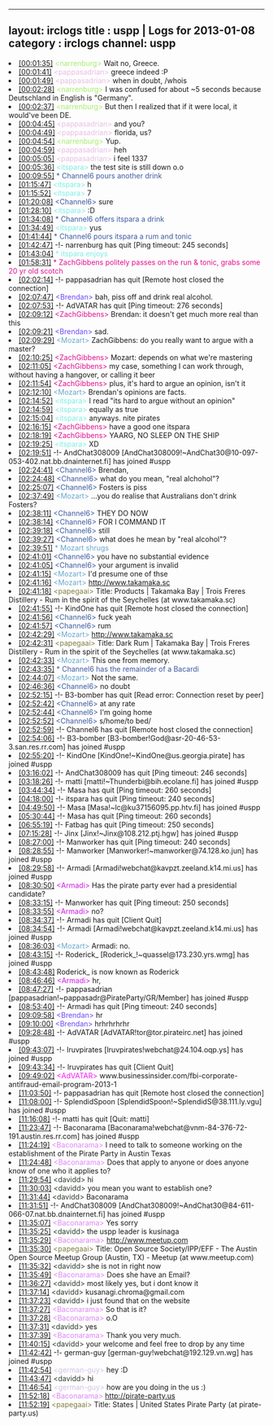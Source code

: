 
---
layout: irclogs
title : uspp | Logs for 2013-01-08
category : irclogs
channel: uspp
---
<li class="logitem"><a href="#00:01:35" name="00:01:35" class="time">[00:01:35]</a> <span class="person" style="color:#a8ec6e">&lt;narrenburg&gt;</span> Wait no, Greece. </li>
<li class="logitem"><a href="#00:01:41" name="00:01:41" class="time">[00:01:41]</a> <span class="person" style="color:#e9bee5">&lt;pappasadrian&gt;</span> greece indeed :P </li>
<li class="logitem"><a href="#00:01:49" name="00:01:49" class="time">[00:01:49]</a> <span class="person" style="color:#e9bee5">&lt;pappasadrian&gt;</span> when in doubt, /whois </li>
<li class="logitem"><a href="#00:02:28" name="00:02:28" class="time">[00:02:28]</a> <span class="person" style="color:#a8ec6e">&lt;narrenburg&gt;</span> I was confused for about ~5 seconds because Deutschland in English is "Germany". </li>
<li class="logitem"><a href="#00:02:37" name="00:02:37" class="time">[00:02:37]</a> <span class="person" style="color:#a8ec6e">&lt;narrenburg&gt;</span> But then I realized that if it were local, it would've been DE. </li>
<li class="logitem"><a href="#00:04:45" name="00:04:45" class="time">[00:04:45]</a> <span class="person" style="color:#e9bee5">&lt;pappasadrian&gt;</span> and you? </li>
<li class="logitem"><a href="#00:04:49" name="00:04:49" class="time">[00:04:49]</a> <span class="person" style="color:#e9bee5">&lt;pappasadrian&gt;</span> florida, us? </li>
<li class="logitem"><a href="#00:04:54" name="00:04:54" class="time">[00:04:54]</a> <span class="person" style="color:#a8ec6e">&lt;narrenburg&gt;</span> Yup. </li>
<li class="logitem"><a href="#00:04:59" name="00:04:59" class="time">[00:04:59]</a> <span class="person" style="color:#e9bee5">&lt;pappasadrian&gt;</span> heh </li>
<li class="logitem"><a href="#00:05:05" name="00:05:05" class="time">[00:05:05]</a> <span class="person" style="color:#e9bee5">&lt;pappasadrian&gt;</span> i feel 1337 </li>
<li class="logitem"><a href="#00:05:36" name="00:05:36" class="time">[00:05:36]</a> <span class="person" style="color:#7deee6">&lt;itspara&gt;</span> the test site is still down o.o </li>
<li class="logitem"><a href="#00:09:55" name="00:09:55" class="time">[00:09:55]</a> <span class="person" style="color:#3d5ba0">* Channel6 pours another drink</span> </li>
<li class="logitem"><a href="#01:15:47" name="01:15:47" class="time">[01:15:47]</a> <span class="person" style="color:#7deee6">&lt;itspara&gt;</span> h </li>
<li class="logitem"><a href="#01:15:52" name="01:15:52" class="time">[01:15:52]</a> <span class="person" style="color:#7deee6">&lt;itspara&gt;</span> 7 </li>
<li class="logitem"><a href="#01:20:08" name="01:20:08" class="time">[01:20:08]</a> <span class="person" style="color:#3d5ba0">&lt;Channel6&gt;</span> sure </li>
<li class="logitem"><a href="#01:28:10" name="01:28:10" class="time">[01:28:10]</a> <span class="person" style="color:#7deee6">&lt;itspara&gt;</span> :D </li>
<li class="logitem"><a href="#01:34:08" name="01:34:08" class="time">[01:34:08]</a> <span class="person" style="color:#3d5ba0">* Channel6 offers itspara a drink</span> </li>
<li class="logitem"><a href="#01:34:49" name="01:34:49" class="time">[01:34:49]</a> <span class="person" style="color:#7deee6">&lt;itspara&gt;</span> yus </li>
<li class="logitem"><a href="#01:41:44" name="01:41:44" class="time">[01:41:44]</a> <span class="person" style="color:#3d5ba0">* Channel6 pours itspara a rum and tonic</span> </li>
<li class="logitem"><a href="#01:42:47" name="01:42:47" class="time">[01:42:47]</a> -!- <span class="quit">narrenburg</span> has quit [Ping timeout: 245 seconds] </li>
<li class="logitem"><a href="#01:43:04" name="01:43:04" class="time">[01:43:04]</a> <span class="person" style="color:#7deee6">* itspara enjoys</span> </li>
<li class="logitem"><a href="#01:58:31" name="01:58:31" class="time">[01:58:31]</a> <span class="person" style="color:#e1108f">* ZachGibbens politely passes on the run &amp; tonic, grabs some 20 yr old scotch</span> </li>
<li class="logitem"><a href="#02:02:14" name="02:02:14" class="time">[02:02:14]</a> -!- <span class="quit">pappasadrian</span> has quit [Remote host closed the connection] </li>
<li class="logitem"><a href="#02:07:47" name="02:07:47" class="time">[02:07:47]</a> <span class="person" style="color:#6e49f3">&lt;Brendan&gt;</span> bah, piss off and drink real alcohol. </li>
<li class="logitem"><a href="#02:07:53" name="02:07:53" class="time">[02:07:53]</a> -!- <span class="quit">AdVATAR</span> has quit [Ping timeout: 276 seconds] </li>
<li class="logitem"><a href="#02:09:12" name="02:09:12" class="time">[02:09:12]</a> <span class="person" style="color:#e1108f">&lt;ZachGibbens&gt;</span> Brendan: it doesn't get much more real than this </li>
<li class="logitem"><a href="#02:09:21" name="02:09:21" class="time">[02:09:21]</a> <span class="person" style="color:#6e49f3">&lt;Brendan&gt;</span> sad. </li>
<li class="logitem"><a href="#02:09:29" name="02:09:29" class="time">[02:09:29]</a> <span class="person" style="color:#67a9cd">&lt;Mozart&gt;</span> ZachGibbens: do you really want to argue with a master? </li>
<li class="logitem"><a href="#02:10:25" name="02:10:25" class="time">[02:10:25]</a> <span class="person" style="color:#e1108f">&lt;ZachGibbens&gt;</span> Mozart: depends on what we're mastering </li>
<li class="logitem"><a href="#02:11:05" name="02:11:05" class="time">[02:11:05]</a> <span class="person" style="color:#e1108f">&lt;ZachGibbens&gt;</span> my case, something I can work through, without having a hangover, or calling it beer </li>
<li class="logitem"><a href="#02:11:54" name="02:11:54" class="time">[02:11:54]</a> <span class="person" style="color:#e1108f">&lt;ZachGibbens&gt;</span> plus, it's hard to argue an opinion, isn't it </li>
<li class="logitem"><a href="#02:12:10" name="02:12:10" class="time">[02:12:10]</a> <span class="person" style="color:#67a9cd">&lt;Mozart&gt;</span> Brendan's opinions are facts. </li>
<li class="logitem"><a href="#02:14:52" name="02:14:52" class="time">[02:14:52]</a> <span class="person" style="color:#7deee6">&lt;itspara&gt;</span> I read "its hard to argue without an opinion" </li>
<li class="logitem"><a href="#02:14:59" name="02:14:59" class="time">[02:14:59]</a> <span class="person" style="color:#7deee6">&lt;itspara&gt;</span> equally as true </li>
<li class="logitem"><a href="#02:15:04" name="02:15:04" class="time">[02:15:04]</a> <span class="person" style="color:#7deee6">&lt;itspara&gt;</span> anyways. nite pirates </li>
<li class="logitem"><a href="#02:16:15" name="02:16:15" class="time">[02:16:15]</a> <span class="person" style="color:#e1108f">&lt;ZachGibbens&gt;</span> have a good one itspara  </li>
<li class="logitem"><a href="#02:18:19" name="02:18:19" class="time">[02:18:19]</a> <span class="person" style="color:#e1108f">&lt;ZachGibbens&gt;</span> YAARG, NO SLEEP ON THE SHIP </li>
<li class="logitem"><a href="#02:19:25" name="02:19:25" class="time">[02:19:25]</a> <span class="person" style="color:#7deee6">&lt;itspara&gt;</span> XD </li>
<li class="logitem"><a href="#02:19:51" name="02:19:51" class="time">[02:19:51]</a> -!- <span class="join">AndChat308009</span> [AndChat308009!~AndChat30@10-097-053-402.nat.bb.dnainternet.fi] has joined #uspp </li>
<li class="logitem"><a href="#02:24:41" name="02:24:41" class="time">[02:24:41]</a> <span class="person" style="color:#3d5ba0">&lt;Channel6&gt;</span> Brendan,  </li>
<li class="logitem"><a href="#02:24:48" name="02:24:48" class="time">[02:24:48]</a> <span class="person" style="color:#3d5ba0">&lt;Channel6&gt;</span> what do you mean, "real alchohol"? </li>
<li class="logitem"><a href="#02:25:07" name="02:25:07" class="time">[02:25:07]</a> <span class="person" style="color:#3d5ba0">&lt;Channel6&gt;</span> Fosters is piss </li>
<li class="logitem"><a href="#02:37:49" name="02:37:49" class="time">[02:37:49]</a> <span class="person" style="color:#67a9cd">&lt;Mozart&gt;</span> …you do realise that Australians don't drink Fosters? </li>
<li class="logitem"><a href="#02:38:11" name="02:38:11" class="time">[02:38:11]</a> <span class="person" style="color:#3d5ba0">&lt;Channel6&gt;</span> THEY DO NOW </li>
<li class="logitem"><a href="#02:38:14" name="02:38:14" class="time">[02:38:14]</a> <span class="person" style="color:#3d5ba0">&lt;Channel6&gt;</span> FOR I COMMAND IT </li>
<li class="logitem"><a href="#02:39:18" name="02:39:18" class="time">[02:39:18]</a> <span class="person" style="color:#3d5ba0">&lt;Channel6&gt;</span> still </li>
<li class="logitem"><a href="#02:39:27" name="02:39:27" class="time">[02:39:27]</a> <span class="person" style="color:#3d5ba0">&lt;Channel6&gt;</span> what does he mean by "real alcohol"? </li>
<li class="logitem"><a href="#02:39:51" name="02:39:51" class="time">[02:39:51]</a> <span class="person" style="color:#67a9cd">* Mozart shrugs</span> </li>
<li class="logitem"><a href="#02:41:01" name="02:41:01" class="time">[02:41:01]</a> <span class="person" style="color:#3d5ba0">&lt;Channel6&gt;</span> you have no substantial evidence </li>
<li class="logitem"><a href="#02:41:05" name="02:41:05" class="time">[02:41:05]</a> <span class="person" style="color:#3d5ba0">&lt;Channel6&gt;</span> your argument is invalid </li>
<li class="logitem"><a href="#02:41:15" name="02:41:15" class="time">[02:41:15]</a> <span class="person" style="color:#67a9cd">&lt;Mozart&gt;</span> I'd presume one of thse </li>
<li class="logitem"><a href="#02:41:16" name="02:41:16" class="time">[02:41:16]</a> <span class="person" style="color:#67a9cd">&lt;Mozart&gt;</span> <a href="http://www.takamaka.sc/products" target="_blank">http://www.takamaka.sc</a> </li>
<li class="logitem"><a href="#02:41:18" name="02:41:18" class="time">[02:41:18]</a> <span class="person" style="color:#817e41">&lt;papegaai&gt;</span> Title: Products | Takamaka Bay | Trois Freres Distillery - Rum in the spirit of the Seychelles (at www.takamaka.sc) </li>
<li class="logitem"><a href="#02:41:55" name="02:41:55" class="time">[02:41:55]</a> -!- <span class="quit">KindOne</span> has quit [Remote host closed the connection] </li>
<li class="logitem"><a href="#02:41:56" name="02:41:56" class="time">[02:41:56]</a> <span class="person" style="color:#3d5ba0">&lt;Channel6&gt;</span> fuck yeah </li>
<li class="logitem"><a href="#02:41:57" name="02:41:57" class="time">[02:41:57]</a> <span class="person" style="color:#3d5ba0">&lt;Channel6&gt;</span> rum </li>
<li class="logitem"><a href="#02:42:29" name="02:42:29" class="time">[02:42:29]</a> <span class="person" style="color:#67a9cd">&lt;Mozart&gt;</span> <a href="http://www.takamaka.sc/products/dark" target="_blank">http://www.takamaka.sc</a> </li>
<li class="logitem"><a href="#02:42:31" name="02:42:31" class="time">[02:42:31]</a> <span class="person" style="color:#817e41">&lt;papegaai&gt;</span> Title: Dark Rum | Takamaka Bay | Trois Freres Distillery - Rum in the spirit of the Seychelles (at www.takamaka.sc) </li>
<li class="logitem"><a href="#02:42:33" name="02:42:33" class="time">[02:42:33]</a> <span class="person" style="color:#67a9cd">&lt;Mozart&gt;</span> This one from memory. </li>
<li class="logitem"><a href="#02:43:35" name="02:43:35" class="time">[02:43:35]</a> <span class="person" style="color:#3d5ba0">* Channel6 has the remainder of a Bacardi</span> </li>
<li class="logitem"><a href="#02:44:07" name="02:44:07" class="time">[02:44:07]</a> <span class="person" style="color:#67a9cd">&lt;Mozart&gt;</span> Not the same. </li>
<li class="logitem"><a href="#02:46:36" name="02:46:36" class="time">[02:46:36]</a> <span class="person" style="color:#3d5ba0">&lt;Channel6&gt;</span> no doubt </li>
<li class="logitem"><a href="#02:52:15" name="02:52:15" class="time">[02:52:15]</a> -!- <span class="quit">B3-bomber</span> has quit [Read error: Connection reset by peer] </li>
<li class="logitem"><a href="#02:52:42" name="02:52:42" class="time">[02:52:42]</a> <span class="person" style="color:#3d5ba0">&lt;Channel6&gt;</span> at any rate </li>
<li class="logitem"><a href="#02:52:44" name="02:52:44" class="time">[02:52:44]</a> <span class="person" style="color:#3d5ba0">&lt;Channel6&gt;</span> I'm going home </li>
<li class="logitem"><a href="#02:52:52" name="02:52:52" class="time">[02:52:52]</a> <span class="person" style="color:#3d5ba0">&lt;Channel6&gt;</span> s/home/to bed/ </li>
<li class="logitem"><a href="#02:52:59" name="02:52:59" class="time">[02:52:59]</a> -!- <span class="quit">Channel6</span> has quit [Remote host closed the connection] </li>
<li class="logitem"><a href="#02:54:06" name="02:54:06" class="time">[02:54:06]</a> -!- <span class="join">B3-bomber</span> [B3-bomber!God@asr-20-46-53-3.san.res.rr.com] has joined #uspp </li>
<li class="logitem"><a href="#02:55:20" name="02:55:20" class="time">[02:55:20]</a> -!- <span class="join">KindOne</span> [KindOne!~KindOne@us.georgia.pirate] has joined #uspp </li>
<li class="logitem"><a href="#03:16:02" name="03:16:02" class="time">[03:16:02]</a> -!- <span class="quit">AndChat308009</span> has quit [Ping timeout: 246 seconds] </li>
<li class="logitem"><a href="#03:18:26" name="03:18:26" class="time">[03:18:26]</a> -!- <span class="join">matti</span> [matti!~Thunderbi@bih.ecolane.fi] has joined #uspp </li>
<li class="logitem"><a href="#03:44:34" name="03:44:34" class="time">[03:44:34]</a> -!- <span class="quit">Masa</span> has quit [Ping timeout: 260 seconds] </li>
<li class="logitem"><a href="#04:18:00" name="04:18:00" class="time">[04:18:00]</a> -!- <span class="quit">itspara</span> has quit [Ping timeout: 240 seconds] </li>
<li class="logitem"><a href="#04:49:50" name="04:49:50" class="time">[04:49:50]</a> -!- <span class="join">Masa</span> [Masa!~lc@ku37156095.pp.htv.fi] has joined #uspp </li>
<li class="logitem"><a href="#05:30:44" name="05:30:44" class="time">[05:30:44]</a> -!- <span class="quit">Masa</span> has quit [Ping timeout: 260 seconds] </li>
<li class="logitem"><a href="#06:55:19" name="06:55:19" class="time">[06:55:19]</a> -!- <span class="quit">Fatbag</span> has quit [Ping timeout: 250 seconds] </li>
<li class="logitem"><a href="#07:15:28" name="07:15:28" class="time">[07:15:28]</a> -!- <span class="join">Jinx</span> [Jinx!~Jinx@108.212.ptj.hgw] has joined #uspp </li>
<li class="logitem"><a href="#08:27:00" name="08:27:00" class="time">[08:27:00]</a> -!- <span class="quit">Manworker</span> has quit [Ping timeout: 240 seconds] </li>
<li class="logitem"><a href="#08:28:55" name="08:28:55" class="time">[08:28:55]</a> -!- <span class="join">Manworker</span> [Manworker!~manworker@74.128.ko.jun] has joined #uspp </li>
<li class="logitem"><a href="#08:29:58" name="08:29:58" class="time">[08:29:58]</a> -!- <span class="join">Armadi</span> [Armadi!webchat@kavpzt.zeeland.k14.mi.us] has joined #uspp </li>
<li class="logitem"><a href="#08:30:50" name="08:30:50" class="time">[08:30:50]</a> <span class="person" style="color:#cd1cdf">&lt;Armadi&gt;</span> Has the pirate party ever had a presidential candidate? </li>
<li class="logitem"><a href="#08:33:15" name="08:33:15" class="time">[08:33:15]</a> -!- <span class="quit">Manworker</span> has quit [Ping timeout: 250 seconds] </li>
<li class="logitem"><a href="#08:33:55" name="08:33:55" class="time">[08:33:55]</a> <span class="person" style="color:#cd1cdf">&lt;Armadi&gt;</span> no? </li>
<li class="logitem"><a href="#08:34:37" name="08:34:37" class="time">[08:34:37]</a> -!- <span class="quit">Armadi</span> has quit [Client Quit] </li>
<li class="logitem"><a href="#08:34:54" name="08:34:54" class="time">[08:34:54]</a> -!- <span class="join">Armadi</span> [Armadi!webchat@kavpzt.zeeland.k14.mi.us] has joined #uspp </li>
<li class="logitem"><a href="#08:36:03" name="08:36:03" class="time">[08:36:03]</a> <span class="person" style="color:#67a9cd">&lt;Mozart&gt;</span> Armadi: no. </li>
<li class="logitem"><a href="#08:43:15" name="08:43:15" class="time">[08:43:15]</a> -!- <span class="join">Roderick_</span> [Roderick_!~quassel@173.230.yrs.wmg] has joined #uspp </li>
<li class="logitem"><a href="#08:43:48" name="08:43:48" class="time">[08:43:48]</a> <span class="nick">Roderick_</span> is now known as <span class="nick">Roderick</span> </li>
<li class="logitem"><a href="#08:46:46" name="08:46:46" class="time">[08:46:46]</a> <span class="person" style="color:#cd1cdf">&lt;Armadi&gt;</span> hr, </li>
<li class="logitem"><a href="#08:47:27" name="08:47:27" class="time">[08:47:27]</a> -!- <span class="join">pappasadrian</span> [pappasadrian!~pappasadr@PirateParty/GR/Member] has joined #uspp </li>
<li class="logitem"><a href="#08:53:40" name="08:53:40" class="time">[08:53:40]</a> -!- <span class="quit">Armadi</span> has quit [Ping timeout: 240 seconds] </li>
<li class="logitem"><a href="#09:09:58" name="09:09:58" class="time">[09:09:58]</a> <span class="person" style="color:#6e49f3">&lt;Brendan&gt;</span> hr </li>
<li class="logitem"><a href="#09:10:00" name="09:10:00" class="time">[09:10:00]</a> <span class="person" style="color:#6e49f3">&lt;Brendan&gt;</span> hrhrhrhrhr </li>
<li class="logitem"><a href="#09:28:48" name="09:28:48" class="time">[09:28:48]</a> -!- <span class="join">AdVATAR</span> [AdVATAR!tor@tor.pirateirc.net] has joined #uspp </li>
<li class="logitem"><a href="#09:43:07" name="09:43:07" class="time">[09:43:07]</a> -!- <span class="join">lruvpirates</span> [lruvpirates!webchat@24.104.oqp.ys] has joined #uspp </li>
<li class="logitem"><a href="#09:43:34" name="09:43:34" class="time">[09:43:34]</a> -!- <span class="quit">lruvpirates</span> has quit [Client Quit] </li>
<li class="logitem"><a href="#09:49:02" name="09:49:02" class="time">[09:49:02]</a> <span class="person" style="color:#f51bf7">&lt;AdVATAR&gt;</span> www.businessinsider.com/fbi-corporate-antifraud-email-program-2013-1 </li>
<li class="logitem"><a href="#11:03:50" name="11:03:50" class="time">[11:03:50]</a> -!- <span class="quit">pappasadrian</span> has quit [Remote host closed the connection] </li>
<li class="logitem"><a href="#11:08:00" name="11:08:00" class="time">[11:08:00]</a> -!- <span class="join">SplendidSpoon</span> [SplendidSpoon!~SplendidS@38.111.ly.vgu] has joined #uspp </li>
<li class="logitem"><a href="#11:16:08" name="11:16:08" class="time">[11:16:08]</a> -!- <span class="quit">matti</span> has quit [Quit: matti] </li>
<li class="logitem"><a href="#11:23:47" name="11:23:47" class="time">[11:23:47]</a> -!- <span class="join">Baconarama</span> [Baconarama!webchat@vnm-84-376-72-191.austin.res.rr.com] has joined #uspp </li>
<li class="logitem"><a href="#11:24:19" name="11:24:19" class="time">[11:24:19]</a> <span class="person" style="color:#df86f7">&lt;Baconarama&gt;</span> I need to talk to someone working on the establishment of the Pirate Party in Austin Texas </li>
<li class="logitem"><a href="#11:24:48" name="11:24:48" class="time">[11:24:48]</a> <span class="person" style="color:#df86f7">&lt;Baconarama&gt;</span> Does that apply to anyone or does anyone know of one who it applies to?  </li>
<li class="logitem"><a href="#11:29:54" name="11:29:54" class="time">[11:29:54]</a> <span class="person" style="color:#2d3f2f">&lt;davidd&gt;</span> hi </li>
<li class="logitem"><a href="#11:30:03" name="11:30:03" class="time">[11:30:03]</a> <span class="person" style="color:#2d3f2f">&lt;davidd&gt;</span> you mean you want to establish one? </li>
<li class="logitem"><a href="#11:31:44" name="11:31:44" class="time">[11:31:44]</a> <span class="person" style="color:#2d3f2f">&lt;davidd&gt;</span> Baconarama </li>
<li class="logitem"><a href="#11:31:51" name="11:31:51" class="time">[11:31:51]</a> -!- <span class="join">AndChat308009</span> [AndChat308009!~AndChat30@84-611-066-07.nat.bb.dnainternet.fi] has joined #uspp </li>
<li class="logitem"><a href="#11:35:07" name="11:35:07" class="time">[11:35:07]</a> <span class="person" style="color:#df86f7">&lt;Baconarama&gt;</span> Yes sorry </li>
<li class="logitem"><a href="#11:35:25" name="11:35:25" class="time">[11:35:25]</a> <span class="person" style="color:#2d3f2f">&lt;davidd&gt;</span> the uspp leader is kusinaga </li>
<li class="logitem"><a href="#11:35:29" name="11:35:29" class="time">[11:35:29]</a> <span class="person" style="color:#df86f7">&lt;Baconarama&gt;</span> <a href="http://www.meetup.com/opensource-70/events/98559632/" target="_blank">http://www.meetup.com</a> </li>
<li class="logitem"><a href="#11:35:30" name="11:35:30" class="time">[11:35:30]</a> <span class="person" style="color:#817e41">&lt;papegaai&gt;</span> Title: Open Source Society/IPP/EFF - The Austin Open Source Meetup Group (Austin, TX) - Meetup (at www.meetup.com) </li>
<li class="logitem"><a href="#11:35:32" name="11:35:32" class="time">[11:35:32]</a> <span class="person" style="color:#2d3f2f">&lt;davidd&gt;</span> she is not in right now </li>
<li class="logitem"><a href="#11:35:49" name="11:35:49" class="time">[11:35:49]</a> <span class="person" style="color:#df86f7">&lt;Baconarama&gt;</span> Does she have an Email? </li>
<li class="logitem"><a href="#11:36:27" name="11:36:27" class="time">[11:36:27]</a> <span class="person" style="color:#2d3f2f">&lt;davidd&gt;</span> most likely yes, but i dont know it </li>
<li class="logitem"><a href="#11:37:14" name="11:37:14" class="time">[11:37:14]</a> <span class="person" style="color:#2d3f2f">&lt;davidd&gt;</span> kusanagi.chroma@gmail.com </li>
<li class="logitem"><a href="#11:37:23" name="11:37:23" class="time">[11:37:23]</a> <span class="person" style="color:#2d3f2f">&lt;davidd&gt;</span> i just found that on the website </li>
<li class="logitem"><a href="#11:37:27" name="11:37:27" class="time">[11:37:27]</a> <span class="person" style="color:#df86f7">&lt;Baconarama&gt;</span> So that is it?  </li>
<li class="logitem"><a href="#11:37:28" name="11:37:28" class="time">[11:37:28]</a> <span class="person" style="color:#df86f7">&lt;Baconarama&gt;</span> o.O </li>
<li class="logitem"><a href="#11:37:31" name="11:37:31" class="time">[11:37:31]</a> <span class="person" style="color:#2d3f2f">&lt;davidd&gt;</span> yes </li>
<li class="logitem"><a href="#11:37:39" name="11:37:39" class="time">[11:37:39]</a> <span class="person" style="color:#df86f7">&lt;Baconarama&gt;</span> Thank you very much.  </li>
<li class="logitem"><a href="#11:40:15" name="11:40:15" class="time">[11:40:15]</a> <span class="person" style="color:#2d3f2f">&lt;davidd&gt;</span> your welcome and feel free to drop by any time </li>
<li class="logitem"><a href="#11:42:42" name="11:42:42" class="time">[11:42:42]</a> -!- <span class="join">german-guy</span> [german-guy!webchat@192.129.vn.wg] has joined #uspp </li>
<li class="logitem"><a href="#11:42:54" name="11:42:54" class="time">[11:42:54]</a> <span class="person" style="color:#d5c2e4">&lt;german-guy&gt;</span> hey :D </li>
<li class="logitem"><a href="#11:43:47" name="11:43:47" class="time">[11:43:47]</a> <span class="person" style="color:#2d3f2f">&lt;davidd&gt;</span> hi </li>
<li class="logitem"><a href="#11:46:54" name="11:46:54" class="time">[11:46:54]</a> <span class="person" style="color:#d5c2e4">&lt;german-guy&gt;</span> how are you doing in the us :) </li>
<li class="logitem"><a href="#11:52:18" name="11:52:18" class="time">[11:52:18]</a> <span class="person" style="color:#df86f7">&lt;Baconarama&gt;</span> <a href="http://pirate-party.us/states" target="_blank">http://pirate-party.us</a> </li>
<li class="logitem"><a href="#11:52:19" name="11:52:19" class="time">[11:52:19]</a> <span class="person" style="color:#817e41">&lt;papegaai&gt;</span> Title: States | United States Pirate Party (at pirate-party.us) </li>



